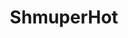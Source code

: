 ---
slug: "/projects/suboptimal"

title: "ShmuperHot"

description: "Space Shoot'Em Up mini game with heavy inspiration from Super Hot in regards of time dilation and slow-motion. Developed as an assignment at Future Games, then ported to Mobile (iOS) through Unity as a side project."

video: 

img: "./images/GIF/shmuperhot.gif"

teamSize: "1"

projectTime: "2 weeks"

role: "Everything"

engine: "Unity / C# and XCode / swift"

myWork: 

lessons: 


---